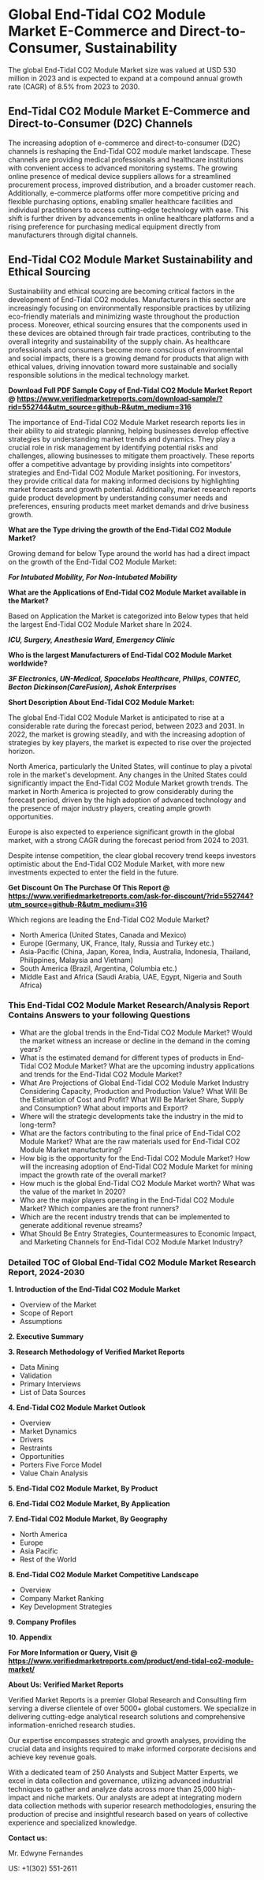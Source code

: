 <h1>Global End-Tidal CO2 Module Market E-Commerce and Direct-to-Consumer, Sustainability</h1><p class=""><p>The global End-Tidal CO2 Module Market size was valued at USD 530 million in 2023 and is expected to expand at a compound annual growth rate (CAGR) of 8.5% from 2023 to 2030.</p> <h2>End-Tidal CO2 Module Market E-Commerce and Direct-to-Consumer (D2C) Channels</h2> <p>The increasing adoption of e-commerce and direct-to-consumer (D2C) channels is reshaping the End-Tidal CO2 module market landscape. These channels are providing medical professionals and healthcare institutions with convenient access to advanced monitoring systems. The growing online presence of medical device suppliers allows for a streamlined procurement process, improved distribution, and a broader customer reach. Additionally, e-commerce platforms offer more competitive pricing and flexible purchasing options, enabling smaller healthcare facilities and individual practitioners to access cutting-edge technology with ease. This shift is further driven by advancements in online healthcare platforms and a rising preference for purchasing medical equipment directly from manufacturers through digital channels.</p> <h2>End-Tidal CO2 Module Market Sustainability and Ethical Sourcing</h2> <p>Sustainability and ethical sourcing are becoming critical factors in the development of End-Tidal CO2 modules. Manufacturers in this sector are increasingly focusing on environmentally responsible practices by utilizing eco-friendly materials and minimizing waste throughout the production process. Moreover, ethical sourcing ensures that the components used in these devices are obtained through fair trade practices, contributing to the overall integrity and sustainability of the supply chain. As healthcare professionals and consumers become more conscious of environmental and social impacts, there is a growing demand for products that align with ethical values, driving innovation toward more sustainable and socially responsible solutions in the medical technology market.</p> </p><p class=""><strong>Download Full PDF Sample Copy of End-Tidal CO2 Module Market Report @ <a href="https://www.verifiedmarketreports.com/download-sample/?rid=552744&utm_source=github-R&utm_medium=316" target="_blank">https://www.verifiedmarketreports.com/download-sample/?rid=552744&utm_source=github-R&utm_medium=316</a></strong></p><p>The importance of&nbsp;End-Tidal CO2 Module Market research reports lies in their ability to aid strategic planning, helping businesses develop effective strategies by understanding market trends and dynamics. They play a crucial role in risk management by identifying potential risks and challenges, allowing businesses to mitigate them proactively. These reports offer a competitive advantage by providing insights into competitors' strategies and End-Tidal CO2 Module Market positioning. For investors, they provide critical data for making informed decisions by highlighting market forecasts and growth potential. Additionally, market research reports guide product development by understanding consumer needs and preferences, ensuring products meet market demands and drive business growth.</p><p><strong>What are the&nbsp;Type driving the growth of the End-Tidal CO2 Module Market?</strong></p><p id="" class="">Growing demand for below Type around the world has had a direct impact on the growth of the End-Tidal CO2 Module Market:</p><p class=""><em><strong>For Intubated Mobility, For Non-Intubated Mobility</strong></em></p><p class=""><strong>What are the&nbsp;Applications&nbsp;of End-Tidal CO2 Module Market available in the Market?</strong></p><p id="" class="">Based on Application the Market is categorized into Below types that held the largest End-Tidal CO2 Module Market share In 2024.</p><p class=""><em><strong>ICU, Surgery, Anesthesia Ward, Emergency Clinic</strong></em></p><p class=""><strong>Who is the largest Manufacturers of End-Tidal CO2 Module Market worldwide?</strong></p><p><em><strong>3F Electronics, UN-Medical, Spacelabs Healthcare, Philips, CONTEC, Becton Dickinson(CareFusion), Ashok Enterprises</strong></em></p><p id="" class=""><strong>Short Description About End-Tidal CO2 Module Market:</strong></p><p>The global End-Tidal CO2 Module Market is anticipated to rise at a considerable rate during the forecast period, between 2023 and 2031. In 2022, the market is growing steadily, and with the increasing adoption of strategies by key players, the market is expected to rise over the projected horizon.</p><p>North America, particularly the United States, will continue to play a pivotal role in the market's development. Any changes in the United States could significantly impact the End-Tidal CO2 Module Market growth trends. The market in North America is projected to grow considerably during the forecast period, driven by the high adoption of advanced technology and the presence of major industry players, creating ample growth opportunities.</p><p>Europe is also expected to experience significant growth in the global market, with a strong CAGR during the forecast period from 2024 to 2031.</p><p>Despite intense competition, the clear global recovery trend keeps investors optimistic about the End-Tidal CO2 Module Market, with more new investments expected to enter the field in the future.</p><p id="" class=""><strong>Get Discount On The Purchase Of This Report @ <a href="https://www.verifiedmarketreports.com/ask-for-discount/?rid=552744?utm_source=github-R&utm_medium=316" target="_blank">https://www.verifiedmarketreports.com/ask-for-discount/?rid=552744?utm_source=github-R&utm_medium=316</a></strong></p><p class="">Which regions are leading the End-Tidal CO2 Module Market?</p><ul><li>North America (United States, Canada and Mexico)</li><li>Europe (Germany, UK, France, Italy, Russia and Turkey etc.)</li><li>Asia-Pacific (China, Japan, Korea, India, Australia, Indonesia, Thailand, Philippines, Malaysia and Vietnam)</li><li>South America (Brazil, Argentina, Columbia etc.)</li><li>Middle East and Africa (Saudi Arabia, UAE, Egypt, Nigeria and South Africa)</li></ul><h3 id="" class="">This End-Tidal CO2 Module Market Research/Analysis Report Contains Answers to your following Questions</h3><ul><li>What are the global trends in the End-Tidal CO2 Module Market? Would the market witness an increase or decline in the demand in the coming years?</li><li>What is the estimated demand for different types of products in End-Tidal CO2 Module Market? What are the upcoming industry applications and trends for the End-Tidal CO2 Module Market?</li><li>What Are Projections of Global End-Tidal CO2 Module Market Industry Considering Capacity, Production and Production Value? What Will Be the Estimation of Cost and Profit? What Will Be Market Share, Supply and Consumption? What about imports and Export?</li><li>Where will the strategic developments take the industry in the mid to long-term?</li><li>What are the factors contributing to the final price of End-Tidal CO2 Module Market? What are the raw materials used for End-Tidal CO2 Module Market manufacturing?</li><li>How big is the opportunity for the End-Tidal CO2 Module Market? How will the increasing adoption of End-Tidal CO2 Module Market for mining impact the growth rate of the overall market?</li><li>How much is the global End-Tidal CO2 Module Market worth? What was the value of the market In 2020?</li><li>Who are the major players operating in the End-Tidal CO2 Module Market? Which companies are the front runners?</li><li>Which are the recent industry trends that can be implemented to generate additional revenue streams?</li><li>What Should Be Entry Strategies, Countermeasures to Economic Impact, and Marketing Channels for End-Tidal CO2 Module Market Industry?</li></ul><h3 id="" class="">Detailed TOC of Global End-Tidal CO2 Module Market Research Report, 2024-2030</h3><p id="" class=""><strong>1. Introduction of the End-Tidal CO2 Module Market</strong></p><ul><li>Overview of the Market</li><li>Scope of Report</li><li>Assumptions</li></ul><p id="" class=""><strong>2. Executive Summary</strong></p><p id="" class=""><strong>3. Research Methodology of Verified Market Reports</strong></p><ul><li>Data Mining</li><li>Validation</li><li>Primary Interviews</li><li>List of Data Sources</li></ul><p id="" class=""><strong>4. End-Tidal CO2 Module Market Outlook</strong></p><ul><li>Overview</li><li>Market Dynamics</li><li>Drivers</li><li>Restraints</li><li>Opportunities</li><li>Porters Five Force Model</li><li>Value Chain Analysis</li></ul><p id="" class=""><strong>5. End-Tidal CO2 Module Market, By Product</strong></p><p id="" class=""><strong>6. End-Tidal CO2 Module Market, By Application</strong></p><p id="" class=""><strong>7. End-Tidal CO2 Module Market, By Geography</strong></p><ul><li>North America</li><li>Europe</li><li>Asia Pacific</li><li>Rest of the World</li></ul><p id="" class=""><strong>8. End-Tidal CO2 Module Market Competitive Landscape</strong></p><ul><li>Overview</li><li>Company Market Ranking</li><li>Key Development Strategies</li></ul><p id="" class=""><strong>9. Company Profiles</strong></p><p id="" class=""><strong>10. Appendix</strong></p><p id="" class=""><strong>For More Information or Query, Visit @ <a href="https://www.verifiedmarketreports.com/product/end-tidal-co2-module-market/" target="_blank">https://www.verifiedmarketreports.com/product/end-tidal-co2-module-market/</a></strong></p><p id="" class=""><strong>About Us: Verified Market Reports</strong></p><p id="" class="">Verified Market Reports is a premier Global Research and Consulting firm serving a diverse clientele of over 5000+ global customers. We specialize in delivering cutting-edge analytical research solutions and comprehensive information-enriched research studies.</p><p id="" class="">Our expertise encompasses strategic and growth analyses, providing the crucial data and insights required to make informed corporate decisions and achieve key revenue goals.</p><p id="" class="">With a dedicated team of 250 Analysts and Subject Matter Experts, we excel in data collection and governance, utilizing advanced industrial techniques to gather and analyze data across more than 25,000 high-impact and niche markets. Our analysts are adept at integrating modern data collection methods with superior research methodologies, ensuring the production of precise and insightful research based on years of collective experience and specialized knowledge.</p><p id="" class=""><strong>Contact us:</strong></p><p id="" class="">Mr. Edwyne Fernandes</p><p id="" class="">US: +1(302) 551-2611</p>